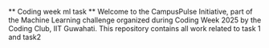 ** Coding week ml task **
Welcome to the CampusPulse Initiative, part of the Machine Learning challenge organized during Coding Week 2025 by the Coding Club, IIT Guwahati. This repository contains all work related to task 1 and task2
